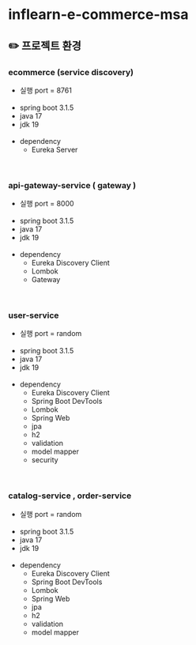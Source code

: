 # inflearn-e-commerce-msa


## ✏️ 프로젝트 환경

### ecommerce (service discovery)
- 실행 port = 8761  <br><br>  
- spring boot 3.1.5  
- java 17  
- jdk 19 <br><br>  
- dependency   
    - Eureka Server  

<br>

### api-gateway-service  ( gateway )
- 실행 port = 8000 <br><br>  
- spring boot 3.1.5  
- java 17  
- jdk 19 <br><br>  
- dependency   
    - Eureka Discovery Client  
    - Lombok
    - Gateway

<br>

### user-service 
- 실행 port = random  <br><br>  
- spring boot 3.1.5  
- java 17  
- jdk 19 <br><br>  
- dependency   
    - Eureka Discovery Client  
    - Spring Boot DevTools  
    - Lombok  
    - Spring Web  
    - jpa 
    - h2 
    - validation
    - model mapper 
    - security

<br>

### catalog-service , order-service 
- 실행 port = random  <br><br>  
- spring boot 3.1.5  
- java 17  
- jdk 19 <br><br>  
- dependency   
    - Eureka Discovery Client  
    - Spring Boot DevTools  
    - Lombok  
    - Spring Web  
    - jpa 
    - h2 
    - validation
    - model mapper 

<br>
<br>
